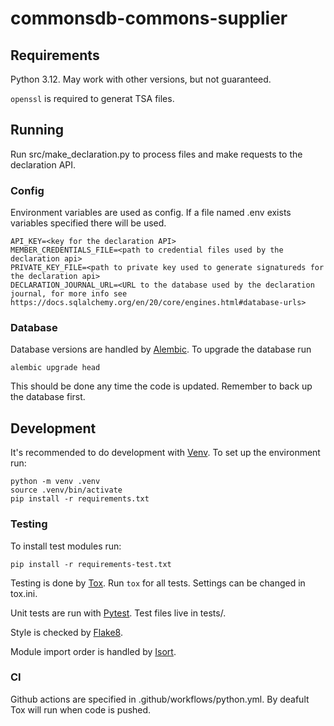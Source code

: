 # commonsdb-commons-supplier

## Requirements

Python 3.12. May work with other versions, but not guaranteed.

`openssl` is required to generat TSA files.

## Running

Run src/make_declaration.py to process files and make requests to the declaration API.

### Config

Environment variables are used as config. If a file named .env exists variables specified there will be used.

```
API_KEY=<key for the declaration API>
MEMBER_CREDENTIALS_FILE=<path to credential files used by the declaration api>
PRIVATE_KEY_FILE=<path to private key used to generate signatureds for the declaration api>
DECLARATION_JOURNAL_URL=<URL to the database used by the declaration journal, for more info see https://docs.sqlalchemy.org/en/20/core/engines.html#database-urls>
```

### Database

Database versions are handled by [Alembic](https://alembic.sqlalchemy.org/). To upgrade the database run

`alembic upgrade head`

This should be done any time the code is updated. Remember to back up the database first.

## Development

It's recommended to do development with [Venv](https://docs.python.org/3/library/venv.html). To set up the environment run:

```
python -m venv .venv
source .venv/bin/activate
pip install -r requirements.txt
```

### Testing

To install test modules run:

```
pip install -r requirements-test.txt
```

Testing is done by [Tox](https://tox.wiki). Run `tox` for all tests. Settings can be changed in tox.ini.

Unit tests are run with [Pytest](https://docs.pytest.org). Test files live in tests/.

Style is checked by [Flake8](https://flake8.pycqa.org/).

Module import order is handled by [Isort](https://pycqa.github.io/isort/).

### CI

Github actions are specified in .github/workflows/python.yml. By deafult Tox will run when code is pushed.
